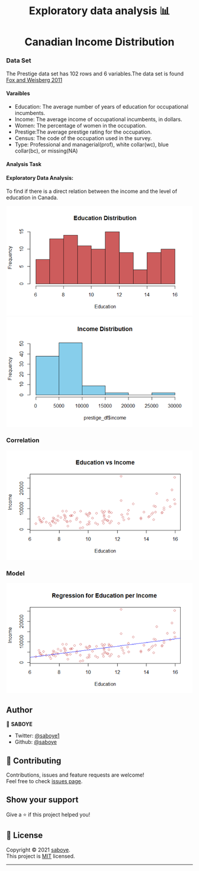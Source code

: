 <h1 align="center">Exploratory data analysis 📊</h1>
<h1 align="center">Canadian Income Distribution</h1>

 <h3> Data Set</h3>
  The Prestige data set has 102 rows and 6 variables.The data set is found <a href="https://socialsciences.mcmaster.ca/jfox/books/Companion/data/Prestige.txt">Fox and Weisberg 2011</a>

 
 #### Varaibles 
- Education: The average number of years of education for occupational incumbents.
- Income: The average income of occupational incumbents, in dollars.
- Women: The percentage of women in the occupation.
- Prestige:The average prestige rating for the occupation.
- Census: The code of the occupation used in the survey.
- Type: Professional and managerial(prof), white collar(wc), blue collar(bc), or missing(NA)

#### Analysis Task
#### Exploratory Data Analysis:
To find if there is a direct relation between the income and the level of education in Canada.

<img src="/images/Education.png" alt="Education Distribution" > 
<img src="/images/Income.png" alt="Income Distribution" >

### Correlation 
<img src="/images/Correlation.png" alt="Correlation  Distribution" > 

### Model 
<img src="/images/Reression.png" alt="Correlation  Distribution" > 


## Author

👤 **SABOYE**

* Twitter: [@saboye1](https://twitter.com/saboye1 )
* Github: [@saboye](https://github.com/saboye)

## 🤝 Contributing

Contributions, issues and feature requests are welcome!<br />Feel free to check [issues page](https://github.com/saboye/EDA-Canadian-Income-Distribution/issues).

## Show your support

Give a ⭐️ if this project helped you!

## 📝 License

Copyright © 2021 [saboye](https://github.com/saboye).<br />
This project is [MIT](https://github.com/saboye/EDA-Canadian-Income-Distribution/blob/master/LICENSE) licensed.

***
